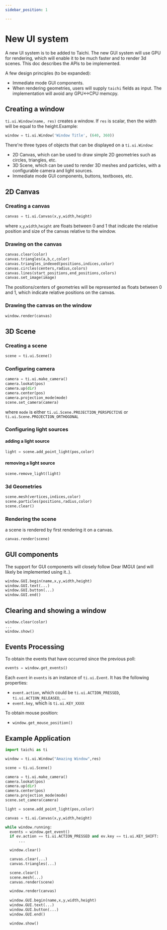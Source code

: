 ```yaml
---
sidebar_position: 1

---
```


# New UI system

A new UI system is to be added to Taichi. The new GUI system will use GPU for rendering, which will enable it to be much faster and to render 3d scenes. This doc describes the APIs to be implemented.

A few design principles (to be expanded):

* Immediate mode GUI components. 
* When rendering geometries, users will supply `taichi` fields as input. The implementation will avoid any GPU<->CPU memcpy. 

## Creating a window

`ti.ui.Window(name, res)` creates a window. If `res` is scalar, then the width will be equal to the height.Example:

```python
window = ti.ui.Window('Window Title', (640, 360))
```

There're three types of objects that can be displayed on a `ti.ui.Window`:

* 2D Canvas, which can be used to draw simple 2D geometries such as circles, triangles, etc.
* 3D Scene, which can be used to render 3D meshes and particles, with a configurable camera and light sources.
* Immediate mode GUI components, buttons, textboxes, etc.

## 2D Canvas

### Creating a canvas

```python
canvas = ti.ui.Canvas(x,y,width,height)
```
where `x`,`y`,`width`,`height` are floats between 0 and 1 that indicate the relative position and size of the canvas relative to the window.

### Drawing on the canvas

```python
canvas.clear(color)
canvas.triangles(a,b,c,color)
canvas.triangles_indexed(positions,indices,color)
canvas.circles(centers,radius,colors)
canvas.lines(start_positions,end_positions,colors)
canvas.set_image(image)
```

The positions/centers of geometries will be represented as floats between 0 and 1, which indicate relative positions on the canvas.

### Drawing the canvas on the window
```python
window.render(canvas)
```


## 3D Scene

### Creating a scene
```python
scene = ti.ui.Scene()
```
### Configuring camera
```python
camera = ti.ui.make_camera()
camera.lookat(pos)
camera.up(dir)
camera.center(pos)
camera.projection_mode(mode)
scene.set_camera(camera)
```
where `mode` is either `ti.ui.Scene.PROJECTION_PERSPECTIVE` or `ti.ui.Scene.PROJECTION_ORTHOGONAL`


### Configuring light sources
#### adding a light source
```python
light = scene.add_point_light(pos,color) 
```
#### removing a light source
```python
scene.remove_light(light)
```


### 3d Geometries
```python
scene.mesh(vertices,indices,color)
scene.particles(positions,radius,color)
scene.clear()
```


### Rendering the scene 
a scene is rendered by first rendering it on a canvas.
```python
canvas.render(scene)
```




## GUI components

The support for GUI components will closely follow Dear IMGUI (and will likely be implemented using it..).

```python
window.GUI.begin(name,x,y,width,height)
window.GUI.text(...)
window.GUI.button(...)
window.GUI.end()
```


## Clearing and showing a window
```python
window.clear(color)
...
window.show()
```


## Events Processing
To obtain the events that have occurred since the previous poll:

```python
events = window.get_events()
```

Each `event` in `events` is an instance of `ti.ui.Event`. It has the following properties:
* `event.action`, which could be `ti.ui.ACTION_PRESSED`, `ti.ui.ACTION_RELEASED`, ...
* `event.key`, which is `ti.ui.KEY_XXXX`

To obtain mouse position:
* `window.get_mouse_position()`


## Example Application

```python
import taichi as ti

window = ti.ui.Window("Amazing Window",res)

scene = ti.ui.Scene()

camera = ti.ui.make_camera()
camera.lookat(pos)
camera.up(dir)
camera.center(pos)
camera.projection_mode(mode)
scene.set_camera(camera)

light = scene.add_point_light(pos,color) 

canvas = ti.ui.Canvas(x,y,width,height)

while window.running:
  events = window.get_event()
  if ev.action == ti.ui.ACTION_PRESSED and ev.key == ti.ui.KEY_SHIFT:
      ...

  window.clear()

  canvas.clear(...)
  canvas.triangles(...)

  scene.clear()
  scene.mesh(...)
  canvas.render(scene)

  window.render(canvas)
  
  window.GUI.begin(name,x,y,width,height)
  window.GUI.text(...)
  window.GUI.button(...)
  window.GUI.end()

  window.show()
  
    
```